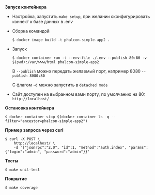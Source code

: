 **Запуск контейнера**

- Настройка, запустить `make setup`, при желании сконфигурировать коннект к базе данных в .env

- Сборка командой
 
  `$ docker image build -t phalcon-simple-app2 .`

- Запуск 

  `$ docker container run -t --env-file ./.env --publish 80:80 -v $(pwd):/var/www/html phalcon-simple-app2`

    В `--publish` можно передать желаемый порт, например 8080 `--publish 8080:80`

    С флагом `-d` можно запустить в `detached mode`

- Сайт доступен на выбранном вами порту, по умолчанию на 80: `http://localhost/`

**Остановка контейнера**

`$ docker container stop $(docker container ls -q --filter="ancestor=phalcon-simple-app2")`

**Пример запроса через curl**
```
$ curl -X POST \
    http://localhost/ \
    -d '{"jsonrpc":"2.0", "id":1, "method":"auth.index", "params": {"login":"admin", "password":"admin"}}'
```

**Тесты**

```
$ make unit-test
```

**Покрытие**

```
$ make coverage
```

